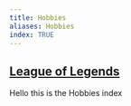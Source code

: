 ```yaml
---
title: Hobbies
aliases: Hobbies
index: TRUE
---
```

## [League of Legends](hobbies/league-of-legends/index.md)

Hello this is the Hobbies index
